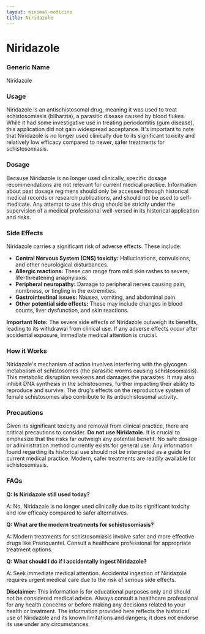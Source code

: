 ```yaml
---
layout: minimal-medicine
title: Niridazole
---
```


# Niridazole
### Generic Name
Niridazole

### Usage
Niridazole is an antischistosomal drug, meaning it was used to treat schistosomiasis (bilharzia), a parasitic disease caused by blood flukes.  While it had some investigative use in treating periodontitis (gum disease), this application did not gain widespread acceptance.  It's important to note that Niridazole is no longer used clinically due to its significant toxicity and relatively low efficacy compared to newer, safer treatments for schistosomiasis.

### Dosage
Because Niridazole is no longer used clinically, specific dosage recommendations are not relevant for current medical practice.  Information about past dosage regimens should only be accessed through historical medical records or research publications, and should not be used to self-medicate.  Any attempt to use this drug should be strictly under the supervision of a medical professional well-versed in its historical application and risks.

### Side Effects
Niridazole carries a significant risk of adverse effects.  These include:

*   **Central Nervous System (CNS) toxicity:** Hallucinations, convulsions, and other neurological disturbances.
*   **Allergic reactions:**  These can range from mild skin rashes to severe, life-threatening anaphylaxis.
*   **Peripheral neuropathy:**  Damage to peripheral nerves causing pain, numbness, or tingling in the extremities.
*   **Gastrointestinal issues:** Nausea, vomiting, and abdominal pain.
*   **Other potential side effects:**  These may include changes in blood counts, liver dysfunction, and skin reactions.

**Important Note:**  The severe side effects of Niridazole outweigh its benefits, leading to its withdrawal from clinical use.  If any adverse effects occur after accidental exposure, immediate medical attention is crucial.

### How it Works
Niridazole's mechanism of action involves interfering with the glycogen metabolism of schistosomes (the parasitic worms causing schistosomiasis).  This metabolic disruption weakens and damages the parasites.  It may also inhibit DNA synthesis in the schistosomes, further impacting their ability to reproduce and survive.  The drug's effects on the reproductive system of female schistosomes also contribute to its antischistosomal activity.

### Precautions
Given its significant toxicity and removal from clinical practice, there are critical precautions to consider.  **Do not use Niridazole.**  It is crucial to emphasize that the risks far outweigh any potential benefit.  No safe dosage or administration method currently exists for general use.  Any information found regarding its historical use should not be interpreted as a guide for current medical practice.  Modern, safer treatments are readily available for schistosomiasis.

### FAQs

**Q:  Is Niridazole still used today?**

A: No, Niridazole is no longer used clinically due to its significant toxicity and low efficacy compared to safer alternatives.

**Q:  What are the modern treatments for schistosomiasis?**

A:  Modern treatments for schistosomiasis involve safer and more effective drugs like Praziquantel. Consult a healthcare professional for appropriate treatment options.

**Q:  What should I do if I accidentally ingest Niridazole?**

A: Seek immediate medical attention.  Accidental ingestion of Niridazole requires urgent medical care due to the risk of serious side effects.


**Disclaimer:**  This information is for educational purposes only and should not be considered medical advice.  Always consult a healthcare professional for any health concerns or before making any decisions related to your health or treatment.  The information provided here reflects the historical use of Niridazole and its known limitations and dangers; it does *not* endorse its use under any circumstances.
